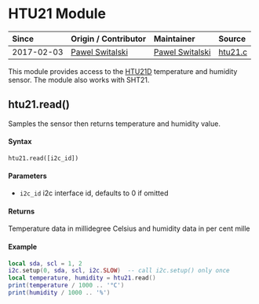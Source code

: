 # HTU21 Module
| Since  | Origin / Contributor  | Maintainer  | Source  |
| :----- | :-------------------- | :---------- | :------ |
| 2017-02-03 | [Pawel Switalski](https://github.com/s-pw) | [Pawel Switalski](https://github.com/s-pw) | [htu21.c](../../../app/modules/htu21.c)|


This module provides access to the [HTU21D](https://www.sparkfun.com/products/13763) temperature and humidity sensor. The module also works with SHT21.

## htu21.read()
Samples the sensor then returns temperature and humidity value.

#### Syntax
`htu21.read([i2c_id])`

#### Parameters
- `i2c_id` i2c interface id, defaults to 0 if omitted
 
#### Returns
Temperature data in millidegree Celsius and humidity data in per cent mille

#### Example
```lua
local sda, scl = 1, 2
i2c.setup(0, sda, scl, i2c.SLOW)  -- call i2c.setup() only once
local temperature, humidity = htu21.read()
print(temperature / 1000 .. '°C')
print(humidity / 1000 .. '%')
```